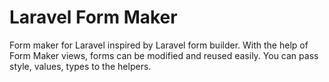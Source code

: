 # Laravel Form Maker

Form maker for Laravel inspired by Laravel form builder. With the help of Form Maker views, forms can be modified and reused easily. You can pass style, values, types to the helpers.


